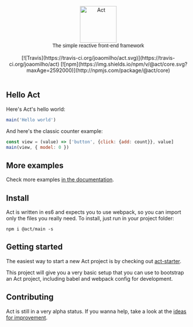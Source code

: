 <div style="text-align: center;">
  <img src="https://raw.githubusercontent.com/joaomilho/act/master/docs/logo.png" width="100" alt="Act" />
  <br />	
  <div style="font-family: Raleway-ExtraLight, Raleway, Proxima Nova, Avenir, Arial, sans">The simple reactive front-end framework</div>
  <br />	
  [![Travis](https://travis-ci.org/joaomilho/act.svg)](https://travis-ci.org/joaomilho/act)
  [![npm](https://img.shields.io/npm/v/@act/core.svg?maxAge=2592000)](http://npmjs.com/package/@act/core)
</div>
<br />

## Hello Act

Here's Act's hello world:

```js
main('Hello world')
```

And here's the classic counter example:

```js
const view = (value) => ['button', {click: {add: count}}, value]
main(view, { model: 0 })
```

## More examples

Check more examples [in the documentation](./docs/examples.md).

## Install

Act is written in es6 and expects you to use webpack, so you can import only
the files you really need. To install, just run in your project folder:

```shell
npm i @act/main -s
```

## Getting started

The easiest way to start a new Act project is by checking out [act-starter](https://github.com/joaomilho/act-starter).

This project will give you a very basic setup that you can use to bootstrap an
Act project, including babel and webpack config for development.

## Contributing

Act is still in a very alpha status. If you wanna help, take a look at the
[ideas for improvement](docs/todo.md).
